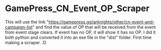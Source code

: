 # GamePress_CN_Event_OP_Scraper
This will use the link "https://gamepress.gg/arknights/other/cn-event-and-campaign-list" and find the value of OP that will be received from the event from event stage clears. If event has no OP, it will show it has no OP. I did it both python and converted it into an exe file in the "dist" folder. First time making a scraper. :D
